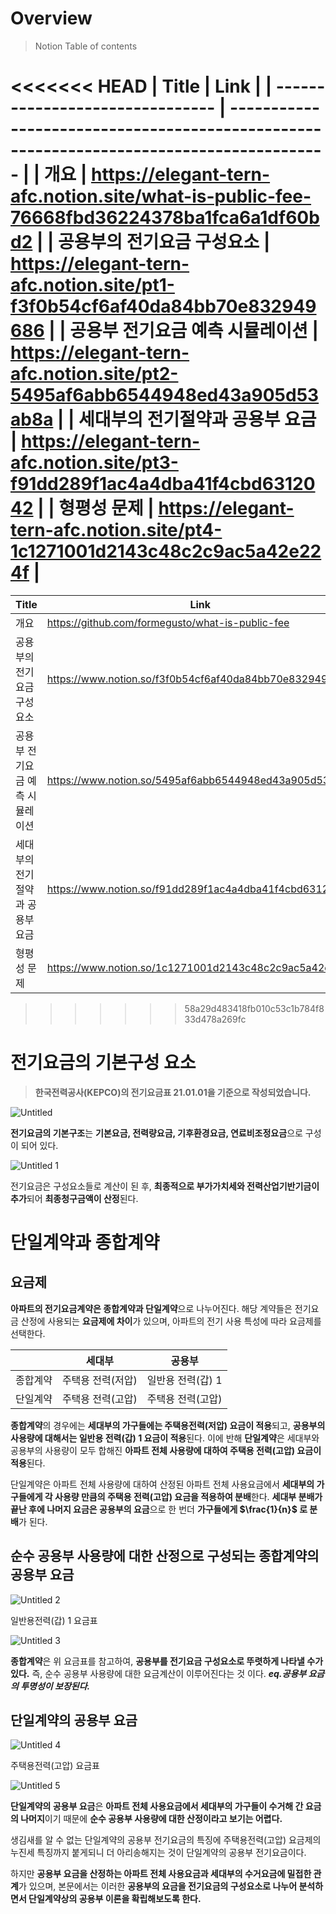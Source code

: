 # Overview

> Notion Table of contents

<<<<<<< HEAD
| Title                           | Link                                                                                     |
| ------------------------------- | ---------------------------------------------------------------------------------------- |
| 개요                            | https://elegant-tern-afc.notion.site/what-is-public-fee-76668fbd36224378ba1fca6a1df60bd2 |
| 공용부의 전기요금 구성요소      | https://elegant-tern-afc.notion.site/pt1-f3f0b54cf6af40da84bb70e832949686                |
| 공용부 전기요금 예측 시뮬레이션 | https://elegant-tern-afc.notion.site/pt2-5495af6abb6544948ed43a905d53ab8a                |
| 세대부의 전기절약과 공용부 요금 | https://elegant-tern-afc.notion.site/pt3-f91dd289f1ac4a4dba41f4cbd6312042                |
| 형평성 문제                     | https://elegant-tern-afc.notion.site/pt4-1c1271001d2143c48c2c9ac5a42e224f                |
=======
| Title                           | Link                                                   |
| ------------------------------- | ------------------------------------------------------ |
| 개요                            | https://github.com/formegusto/what-is-public-fee |
| 공용부의 전기요금 구성요소      | https://www.notion.so/f3f0b54cf6af40da84bb70e832949686 |
| 공용부 전기요금 예측 시뮬레이션 | https://www.notion.so/5495af6abb6544948ed43a905d53ab8a |
| 세대부의 전기절약과 공용부 요금 | https://www.notion.so/f91dd289f1ac4a4dba41f4cbd6312042 |
| 형평성 문제                     | https://www.notion.so/1c1271001d2143c48c2c9ac5a42e224f |
>>>>>>> 58a29d483418fb010c53c1b784f833d478a269fc

# 전기요금의 기본구성 요소

> **한국전력공사(KEPCO)의 전기요금표 21.01.01을 기준으로 작성되었습니다.**

![Untitled](https://user-images.githubusercontent.com/52296323/162350260-657d6301-ea44-4339-990e-93a4d03760e0.png)

**전기요금의 기본구조**는 **기본요금, 전력량요금, 기후환경요금, 연료비조정요금**으로 구성이 되어 있다.

![Untitled 1](https://user-images.githubusercontent.com/52296323/162350266-9ee3b240-071f-458c-9f3a-4231e6d1e2ec.png)

전기요금은 구성요소들로 계산이 된 후, **최종적으로 부가가치세와 전력산업기반기금이 추가**되어 **최종청구금액이 산정**된다.

# 단일계약과 종합계약

## 요금제

**아파트의 전기요금계약은 종합계약과 단일계약**으로 나누어진다. 해당 계약들은 전기요금 산정에 사용되는 **요금제에 차이**가 있으며, 아파트의 전기 사용 특성에 따라 요금제를 선택한다.

|          | 세대부            | 공용부            |
| -------- | ----------------- | ----------------- |
| 종합계약 | 주택용 전력(저압) | 일반용 전력(갑) 1 |
| 단일계약 | 주택용 전력(고압) | 주택용 전력(고압) |

**종합계약**의 경우에는 **세대부의 가구들에는 주택용전력(저압) 요금이 적용**되고, **공용부의 사용량에 대해서는 일반용 전력(갑) 1 요금이 적용**된다. 이에 반해 **단일계약**은 세대부와 공용부의 사용량이 모두 합해진 **아파트 전체 사용량에 대하여 주택용 전력(고압) 요금이 적용**된다.

단일계약은 아파트 전체 사용량에 대하여 산정된 아파트 전체 사용요금에서 **세대부의 가구들에게 각 사용량 만큼의 주택용 전력(고압) 요금을 적용하여 분배**한다. **세대부 분배가 끝난 후에 나머지 요금은 공용부의 요금**으로 한 번더 **가구들에게 $\frac{1}{n}$ 로 분배**가 된다.

## 순수 공용부 사용량에 대한 산정으로 구성되는 종합계약의 공용부 요금

![Untitled 2](https://user-images.githubusercontent.com/52296323/162350275-d3418d95-140a-4b7b-aff4-43b3ae992630.png)

일반용전력(갑) 1 요금표

![Untitled 3](https://user-images.githubusercontent.com/52296323/162350281-57bf3f42-4336-49fe-82c7-b1f10e4fad02.png)

**종합계약**은 위 요금표를 참고하여, **공용부를 전기요금 구성요소로 뚜렷하게 나타낼 수가 있다.** 즉, 순수 공용부 사용량에 대한 요금계산이 이루어진다는 것 이다. **_eq.공용부 요금의 투명성이 보장된다._**

## 단일계약의 공용부 요금

![Untitled 4](https://user-images.githubusercontent.com/52296323/162350288-5e717104-4031-44ca-9ce9-c87ec076846f.png)

주택용전력(고압) 요금표

![Untitled 5](https://user-images.githubusercontent.com/52296323/162350294-6a9fccfa-19ad-441d-bf55-d2a8bdf0e5d4.png)

**단일계약의 공용부 요금**은 **아파트 전체 사용요금에서 세대부의 가구들이 수거해 간 요금의 나머지**이기 때문에 **순수 공용부 사용량에 대한 산정이라고 보기는 어렵다.**

생김새를 알 수 없는 단일계약의 공용부 전기요금의 특징에 주택용전력(고압) 요금제의 누진세 특징까지 붙게되니 더 아리송해지는 것이 단일계약의 공용부 전기요금이다.

하지만 **공용부 요금을 산정하는 아파트 전체 사용요금과 세대부의 수거요금에 밀접한 관계**가 있으며, 본문에서는 이러한 **공용부의 요금을 전기요금의 구성요소로 나누어 분석하면서 단일계약상의 공용부 이론을 확립해보도록 한다.**
